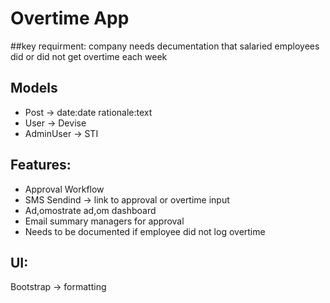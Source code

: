 # Overtime App

##key requirment: company needs decumentation that salaried employees did or did not get overtime each week

## Models
- Post -> date:date rationale:text
- User -> Devise
- AdminUser -> STI

## Features: 
- Approval Workflow
- SMS Sendind -> link to approval or overtime input
- Ad,omostrate ad,om dashboard
- Email summary managers for approval
- Needs to be documented if employee did not log overtime

## UI:
Bootstrap -> formatting